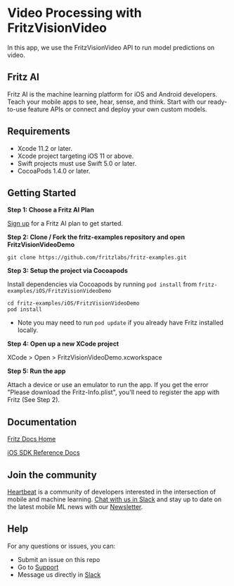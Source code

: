 # Video Processing with FritzVisionVideo

In this app, we use the FritzVisionVideo API to run model predictions on video.

## Fritz AI

Fritz AI is the machine learning platform for iOS and Android developers. Teach your mobile apps to see, hear, sense, and think. Start with our ready-to-use feature APIs or connect and deploy your own custom models.

## Requirements

- Xcode 11.2 or later.
- Xcode project targeting iOS 11 or above.
- Swift projects must use Swift 5.0 or later.
- CocoaPods 1.4.0 or later.

## Getting Started

**Step 1: Choose a Fritz AI Plan**

[Sign up](https://www.fritz.ai/pricing/?utm_source=github&utm_campaign=fritz-examples) for a Fritz AI plan to get started.

**Step 2: Clone / Fork the fritz-examples repository and open FritzVisionVideoDemo**

```
git clone https://github.com/fritzlabs/fritz-examples.git
```

**Step 3: Setup the project via Cocoapods**

Install dependencies via Cocoapods by running `pod install` from `fritz-examples/iOS/FritzVisionVideoDemo`

```
cd fritz-examples/iOS/FritzVisionVideoDemo
pod install
```

- Note you may need to run `pod update` if you already have Fritz installed locally.

**Step 4: Open up a new XCode project**

XCode > Open > FritzVisionVideoDemo.xcworkspace

**Step 5: Run the app**

Attach a device or use an emulator to run the app. If you get the error "Please download the Fritz-Info.plist", you'll need to register the app with Fritz (See Step 2).

## Documentation

[Fritz Docs Home](https://docs.fritz.ai/?utm_source=github&utm_campaign=fritz-examples)

[iOS SDK Reference Docs](https://docs.fritz.ai/iOS/latest/index.html?utm_source=github&utm_campaign=fritz-examples)

## Join the community

[Heartbeat](https://heartbeat.fritz.ai/?utm_source=github&utm_campaign=fritz-examples) is a community of developers interested in the intersection of mobile and machine learning. [Chat with us in Slack](https://www.fritz.ai/slack?utm_source=github&utm_campaign=fritz-examples) and stay up to date on the latest mobile ML news with our [Newsletter](https://www.fritz.ai/newsletter?utm_source=github&utm_campaign=fritz-examples).

## Help

For any questions or issues, you can:

- Submit an issue on this repo
- Go to [Support](https://support.fritz.ai/?utm_source=github&utm_campaign=fritz-examples)
- Message us directly in [Slack](https://www.fritz.ai/slack?utm_source=github&utm_campaign=fritz-examples)
